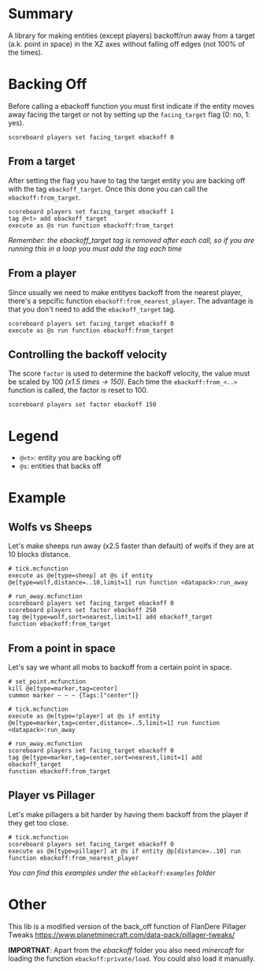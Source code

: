 # Summary
A library for making entities (except players) backoff/run away from a target (a.k. point in space) in the XZ axes without falling off edges (not 100% of the times).

# Backing Off

Before calling a ebackoff function you must first indicate if the entity moves away facing the target or not by setting up the `facing_target` flag (0: no, 1: yes).

    scoreboard players set facing_target ebackoff 0

## From a target

After setting the flag you have to tag the target entity you are backing off with the tag `ebackoff_target`. Once this done you can call the `ebackoff:from_target`. 

    scoreboard players set facing_target ebackoff 1
    tag @<t> add ebackoff_target
    execute as @s run function ebackoff:from_target

*Remember: the ebackoff_target tag is removed after each call, so if you are running this in a loop you must add the tag each time*

## From a player

Since usually we need to make entityes backoff from the nearest player, there's a sepcific function `ebackoff:from_nearest_player`. The advantage is that you don't need to add the `ebackoff_target` tag.

    scoreboard players set facing_target ebackoff 0
    execute as @s run function ebackoff:from_target

## Controlling the backoff velocity

The score `factor` is used to determine the backoff velocity, the value must be scaled by 100 *(x1.5 times -> 150)*. Each time the `ebackoff:from_<..>` function is called, the factor is reset to 100. 

    scoreboard players set factor ebackoff 150


# Legend
  - `@<t>`: entity you are backing off 
  - `@s`: entities that backs off

# Example

## Wolfs vs Sheeps
Let's make sheeps run away (x2.5 faster than default) of wolfs if they are at 10 blocks distance.

    # tick.mcfunction
    execute as @e[type=sheep] at @s if entity @e[type=wolf,distance=..10,limit=1] run function <datapack>:run_away

    # run_away.mcfunction
    scoreboard players set facing_target ebackoff 0
    scoreboard players set factor ebackoff 250
    tag @e[type=wolf,sort=nearest,limit=1] add ebackoff_target
    function ebackoff:from_target

## From a point in space
Let's say we whant all mobs to backoff from a certain point in space.

    # set_point.mcfunction
    kill @e[type=marker,tag=center]
    summon marker ~ ~ ~ {Tags:["center"]}

    # tick.mcfunction
    execute as @e[type=!player] at @s if entity @e[type=marker,tag=center,distance=..5,limit=1] run function <datapack>:run_away

    # run_away.mcfunction
    scoreboard players set facing_target ebackoff 0
    tag @e[type=marker,tag=center,sort=nearest,limit=1] add ebackoff_target
    function ebackoff:from_target

## Player vs Pillager
Let's make pillagers a bit harder by having them backoff from the player if they get too close.

    # tick.mcfunction
    scoreboard players set facing_target ebackoff 0
    execute as @e[type=pillager] at @s if entity @p[distance=..10] run function ebackoff:from_nearest_player

*You can find this examples under the `eblackoff:examples` folder*

# Other
This lib is a modified version of the back_off function of FlanDere Pillager Tweaks https://www.planetminecraft.com/data-pack/pillager-tweaks/

**IMPORTNAT**: Apart from the *ebackoff* folder you also need *minercaft* for loading the function `ebackoff:private/load`. You could also load it manually.

